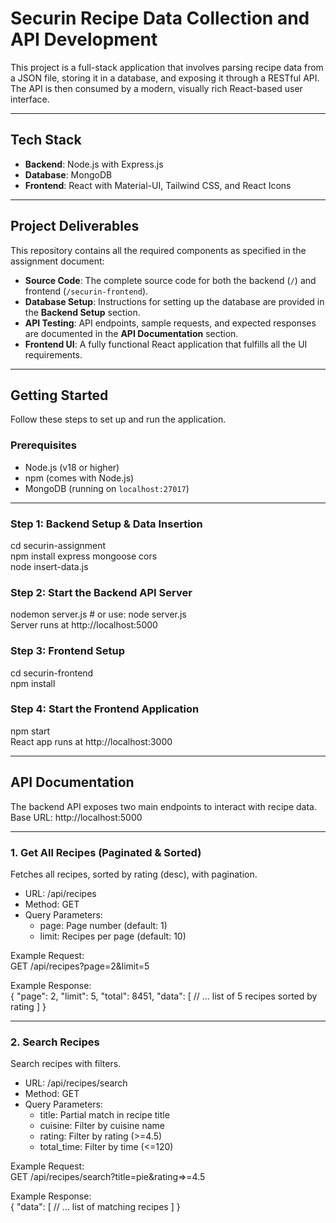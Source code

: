 # Securin Recipe Data Collection and API Development

This project is a full-stack application that involves parsing recipe data from a JSON file, storing it in a database, and exposing it through a RESTful API. The API is then consumed by a modern, visually rich React-based user interface.

---

## Tech Stack
- **Backend**: Node.js with Express.js  
- **Database**: MongoDB  
- **Frontend**: React with Material-UI, Tailwind CSS, and React Icons  

---

## Project Deliverables
This repository contains all the required components as specified in the assignment document:

- **Source Code**: The complete source code for both the backend (`/`) and frontend (`/securin-frontend`).  
- **Database Setup**: Instructions for setting up the database are provided in the **Backend Setup** section.  
- **API Testing**: API endpoints, sample requests, and expected responses are documented in the **API Documentation** section.  
- **Frontend UI**: A fully functional React application that fulfills all the UI requirements.  

---

## Getting Started
Follow these steps to set up and run the application.

### Prerequisites
- Node.js (v18 or higher)  
- npm (comes with Node.js)  
- MongoDB (running on `localhost:27017`)  

---

### Step 1: Backend Setup & Data Insertion
cd securin-assignment  
npm install express mongoose cors  
node insert-data.js  

### Step 2: Start the Backend API Server
nodemon server.js   # or use: node server.js  
Server runs at http://localhost:5000  

### Step 3: Frontend Setup
cd securin-frontend  
npm install  

### Step 4: Start the Frontend Application
npm start  
React app runs at http://localhost:3000  

---

## API Documentation
The backend API exposes two main endpoints to interact with recipe data.  
Base URL: http://localhost:5000  

---

### 1. Get All Recipes (Paginated & Sorted)
Fetches all recipes, sorted by rating (desc), with pagination.

- URL: /api/recipes  
- Method: GET  
- Query Parameters:  
  - page: Page number (default: 1)  
  - limit: Recipes per page (default: 10)  

Example Request:  
GET /api/recipes?page=2&limit=5  

Example Response:  
{
  "page": 2,
  "limit": 5,
  "total": 8451,
  "data": [
    // ... list of 5 recipes sorted by rating
  ]
}

---

### 2. Search Recipes
Search recipes with filters.

- URL: /api/recipes/search  
- Method: GET  
- Query Parameters:  
  - title: Partial match in recipe title  
  - cuisine: Filter by cuisine name  
  - rating: Filter by rating (>=4.5)  
  - total_time: Filter by time (<=120)  

Example Request:  
GET /api/recipes/search?title=pie&rating=>=4.5  

Example Response:  
{
  "data": [
    // ... list of matching recipes
  ]
}
